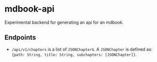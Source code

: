 # mdbook-api

Experimental backend for generating an api for an mdbook.

## Endpoints

- `/api/v1/chapters` is a list of `JSONChapter`s. A `JSONChapter` is defined as: `{path: String, title: String, subchapters: [JSONChapter]}`.
